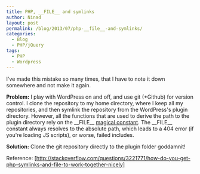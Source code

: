 ```yaml
---
title: PHP, __FILE__ and symlinks
author: Ninad
layout: post
permalink: /blog/2013/07/php-__file__-and-symlinks/
categories:
  - Blog
  - PHP/jQuery
tags:
  - PHP
  - Wordpress
---
```

I've made this mistake so many times, that I have to note it down somewhere and not make it again.

**Problem:** I play with WordPress on and off, and use git (+Github) for version control. I clone the repository to my home directory, where I keep all my repositories, and then symlink the repository from the WordPress's plugin directory. However, all the functions that are used to derive the path to the plugin directory rely on the \_\_FILE\_\_ [magical constant](http://php.net/manual/en/language.constants.predefined.php "PHP Manual for Magical Constants"). The \_\_FILE\_\_ constant always resolves to the absolute path, which leads to a 404 error (if you're loading JS scripts), or worse, failed includes.

**Solution:** Clone the git repository directly to the plugin folder goddamnit!

Reference: [http://stackoverflow.com/questions/3221771/how-do-you-get-php-symlinks-and-file-to-work-together-nicely]
